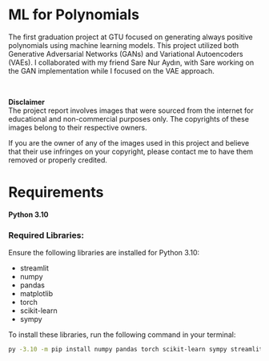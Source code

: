 # ML for Polynomials
The first graduation project at GTU focused on generating always positive polynomials using machine learning models. This project utilized both Generative Adversarial Networks (GANs) and Variational Autoencoders (VAEs). I collaborated with my friend Sare Nur Aydın, with Sare working on the GAN implementation while I focused on the VAE approach.

<br>

**Disclaimer**  
The project report involves images that were sourced from the internet for educational and non-commercial purposes only. The copyrights of these images belong to their respective owners.

If you are the owner of any of the images used in this project and believe that their use infringes on your copyright, please contact me to have them removed or properly credited.

# Requirements
**Python 3.10**

### Required Libraries:
Ensure the following libraries are installed for Python 3.10:

- streamlit  
- numpy  
- pandas  
- matplotlib  
- torch  
- scikit-learn  
- sympy  

To install these libraries, run the following command in your terminal:  
```sh
py -3.10 -m pip install numpy pandas torch scikit-learn sympy streamlit matplotlib
